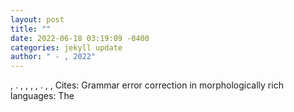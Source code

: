 ```yaml
--- 
layout: post 
title: "" 
date: 2022-06-18 03:19:09 -0400 
categories: jekyll update 
author: " - , 2022" 
--- 
```

 , . , , , , . , , Cites: Grammar error correction in morphologically rich languages: The
